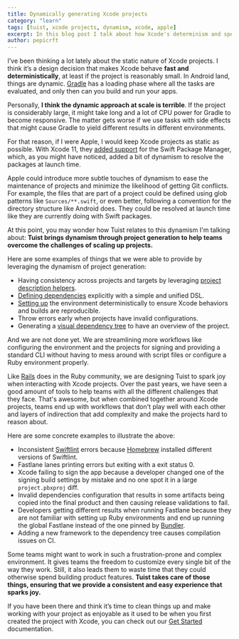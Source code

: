 ```yaml
---
title: Dynamically generating Xcode projects
category: "learn"
tags: [tuist, xcode projects, dynamism, xcode, apple]
excerpt: In this blog post I talk about how Xcode's determinism and speed relates to the static nature of Xcode projects, and how Tuist leverages dynamism to help teams overcome the challenges of scaling up projects.
author: pepicrft
---
```


I’ve been thinking a lot lately about the static nature of Xcode projects.
I think it’s a design decision that makes Xcode behave **fast and deterministically**,
at least if the project is reasonably small.
In Android land,
things are dynamic.
[Gradle](https://gradle.org/) has a loading phase where all the tasks are evaluated, and only then can you build and run your apps.

Personally, **I think the dynamic approach at scale is terrible**. If the project is considerably large, it might take long and a lot of CPU power for Gradle to become responsive. The matter gets worse if we use tasks with side effects that might cause Gradle to yield different results in different environments.

For that reason,
if I were Apple, I would keep Xcode projects as static as possible. With Xcode 11,
they [added support](https://developer.apple.com/documentation/xcode/adding_package_dependencies_to_your_app) for the Swift Package Manager,
which,
as you might have noticed,
added a bit of dynamism to resolve the packages at launch time.

Apple could introduce more subtle touches of dynamism to ease the maintenance of projects and minimize the likelihood of getting Git conflicts.
For example, the files that are part of a project could be defined using glob patterns like `Sources/**.swift`,
or even better,
following a convention for the directory structure like Android does.
They could be resolved at launch time like they are currently doing with Swift packages.

At this point, you may wonder how Tuist relates to this dynamism I'm talking about:
**Tuist brings dynamism through project generation to help teams overcome the challenges of scaling up projects.**

Here are some examples of things that we were able to provide by leveraging the dynamism of project generation:

- Having consistency across projects and targets by leveraging [project description helpers](https://docs.old.tuist.io/guides/helpers/).
- [Defining dependencies](https://docs.old.tuist.io/guides/dependencies) explicitly with a simple and unified DSL.
- [Setting up](https://docs.old.tuist.io/commands/up/) the environment deterministically to ensure Xcode behaviors and builds are reproducible.
- Throw errors early when projects have invalid configurations.
- Generating a [visual dependency tree](https:://docs.old.tuist.io/commands/graph/) to have an overview of the project.

And we are not done yet. We are streamlining more workflows like configuring the environment and the projects for signing and providing a standard CLI without having to mess around with script files or configure a Ruby environment properly.

Like [Rails](https://rubyonrails.org/) does in the Ruby community,
we are designing Tuist to spark joy when interacting with Xcode projects.
Over the past years,
we have seen a good amount of tools to help teams with all the different challenges that they face.
That's awesome,
but when combined together around Xcode projects,
teams end up with workflows that don't play well with each other and layers of indirection that add complexity and make the projects hard to reason about.

Here are some concrete examples to illustrate the above:

- Inconsistent [Swiftlint](https://github.com/realm/SwiftLint) errors because [Homebrew](https://brew.sh) installed different versions of Swiftlint.
- Fastlane lanes printing errors but exiting with a exit status 0.
- Xcode failing to sign the app because a developer changed one of the signing build settings by mistake and no one spot it in a large `project.pbxproj` diff.
- Invalid dependencies configuration that results in some artifacts being copied into the final product and then causing release validations to fail.
- Developers getting different results when running Fastlane because they are not familiar with setting up Ruby environments and end up running the global Fastlane instead of the one pinned by [Bundler](https://bundler.io/).
- Adding a new framework to the dependency tree causes compilation issues on CI.

Some teams might want to work in such a frustration-prone and complex environment.
It gives teams the freedom to customize every single bit of the way they work.
Still, it also leads them to waste time that they could otherwise spend building product features.
**Tuist takes care of those things, ensuring that we provide a consistent and easy experience that sparks joy.**

If you have been there and think it’s time to clean things up and make working with your project as enjoyable as it used to be when you first created the project with Xcode,
you can check out our [Get Started](https://docs.old.tuist.io/tutorial/get-started/) documentation.

